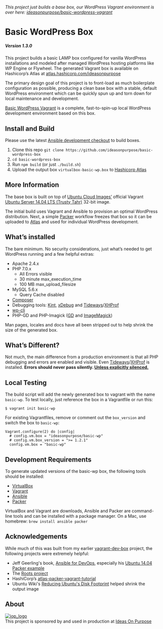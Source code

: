 *This project just builds a base box, our WordPress Vagrant environment is over here: [ideasonpurpose/basic-wordpress-vagrant](https://github.com/ideasonpurpose/basic-wordpress-vagrant)*

# Basic WordPress Box
##### Version 1.3.0

This project builds a basic LAMP box configured for vanilla WordPress installations and modeled after managed WordPress hosting platforms like WP Engine or Flywheel. The generated Vagrant box is available on Hashicorp’s Atlas at [atlas.hashicorp.com/ideasonpurpose](https://atlas.hashicorp.com/ideasonpurpose)

The primary design goal of this project is to front-load as much boilerplate configuration as possible, producing a clean base box with a stable, default WordPress environment which can be quickly spun up and torn down for local maintenance and development.

[Basic WordPress Vagrant](https://github.com/ideasonpurpose/basic-wordpress-vagrant) is a complete, fast-to-spin-up local WordPress development environment based on this box.

## Install and Build
Please use the latest [Ansible development checkout][ansible-dev] to build boxes.

1. Clone this repo `git clone https://github.com/ideasonpurpose/basic-wordpress-box`
2. `cd basic-wordpress-box`
3. Run `npm build` (or just `./build.sh`)
4. Upload the output box `virtualbox-basic-wp.box` to [Hashicorp Atlas](https://atlas.hashicorp.com/help/vagrant/boxes/create)


## More Information
The base box is built on top of [Ubuntu Cloud Images’](http://cloud-images.ubuntu.com) official Vagrant [Ubuntu Server 14.04 LTS (Trusty Tahr)](http://cloud-images.ubuntu.com/vagrant/trusty/current/) 32-bit image.

The initial build uses Vagrant and Ansible to provision an optimal WordPress distribution. Next, a simple [Packer][] workflow freezes that box so it can be uploaded to [Atlas][] and used for individual WordPress development.

## What’s installed
The bare minimum. No security considerations, just what’s needed to get WordPress running and a few helpful extras:

* Apache 2.4.x
* PHP 7.0.x
  * All Errors visible
  * 30 minute max_execution_time
  * 100 MB max_upload_filesize
* MySQL 5.6.x
  * Query Cache disabled
* [Composer][]
* Debugging tools: [Kint][], [xDebug][] and [Tideways][]/[XHProf][]
* [wp-cli][]
* PHP-GD and PHP-Imagick ([GD][] and [ImageMagick][])

Man pages, locales and docs have all been stripped out to help shrink the size of the generated box. 

## What’s Different?

Not much, the main difference from a production environment is that all PHP debugging and errors are enabled and visible. Even [Tideways][]/[XHProf](http://php.net/xhprof) is installed. **Errors should never pass silently. [Unless explicitly silenced.](https://www.python.org/dev/peps/pep-0020/)**


## Local Testing
The build script will add the newly generated box to vagrant with the name `basic-wp`. To test locally, just reference the box in a Vagrantfile or run this:

    $ vagrant init basic-wp

For existing Vagrantfiles, remove or comment out the `box_version` and switch the box to `basic-wp`:

```
Vagrant.configure(2) do |config|
  # config.vm.box = "ideasonpurpose/basic-wp"
  # config.vm.box_version = ">= 1.2.1"
  config.vm.box = "basic-wp"
```

## Development Requirements
To generate updated versions of the basic-wp box, the following tools should be installed: 

* [VirtualBox][]
* [Vagrant][]
* [Ansible][]
* [Packer][]

VirtualBox and Vagrant are downloads, Ansible and Packer are command-line tools and can be installed with a package manager. On a Mac, use homebrew: `brew install ansible packer`

## Acknowledgements

While much of this was built from my earlier [vagrant-dev-box](https://github.com/joemaller/vagrant-dev-box) project, the following projects were extremely helpful:

* Jeff Geerling's book, [Ansible for DevOps](https://leanpub.com/ansible-for-devops), especially his [Ubuntu 14.04 Packer example](https://github.com/geerlingguy/packer-ubuntu-1404)
* The [Roots project](http://roots.io)
* HashiCorp’s [atlas-packer-vagrant-tutorial](https://github.com/hashicorp/atlas-packer-vagrant-tutorial)
* Ubuntu Wiki's [Reducing Ubuntu's Disk Footprint](https://wiki.ubuntu.com/ReducingDiskFootprint) helped shrink the output image

## About

[![iop_logo](https://cloud.githubusercontent.com/assets/8320/9443542/944a8bce-4a4f-11e5-9d2f-54999b1687d5.png)][iop]  
This project is sponsored by and used in production at [Ideas On Purpose][iop]

[iop]: http://ideasonpurpose.com
[gd]: http://libgd.github.io/
[imagemagick]: http://www.imagemagick.org/
[packer]: https://www.packer.io
[atlas]: https://atlas.hashicorp.com/ideasonpurpose
[vagrant]: https://www.vagrantup.com/
[virtualbox]: https://www.virtualbox.org/
[ansible]: http://docs.ansible.com/
[ansible-dev]: http://docs.ansible.com/ansible/intro_installation.html#running-from-source
[kint]: http://raveren.github.io/kint/
[xdebug]: https://xdebug.org/docs/
[xhprof]: http://php.net/xhprof
[tideways]: https://tideways.io/profiler/xhprof-for-php7-php5.6
[composer]: https://getcomposer.org/
[wp-cli]: http://wp-cli.org/